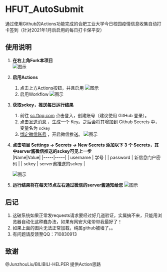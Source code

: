 # HFUT_AutoSubmit  

通过使用Github的Actions功能完成的合肥工业大学今日校园疫情信息收集自动打卡签到（针对2021年1月后启用的每日打卡保平安）

## 使用说明

1. **在右上角Fork本项目**  
   ![图示](https://cdn.jsdelivr.net/gh/qdddz/HFUT_AutoSubmit/docs/imgs/fork.jpg)  
2. **启用Actions**  
   1. 点击上方Actions按钮，并且启用
   ![图示](https://cdn.jsdelivr.net/gh/qdddz/HFUT_AutoSubmit/docs/imgs/actions1.jpg)  
   2. 启用Workflow
   ![图示](https://cdn.jsdelivr.net/gh/qdddz/HFUT_AutoSubmit/docs/imgs/actions2.jpg)  
3. **获取sckey，推送每日运行结果**  
   1. 前往 [sc.ftqq.com](http://sc.ftqq.com/3.version) 点击登入，创建账号（建议使用 GitHub 登录）。
   2. 点击[发送消息](http://sc.ftqq.com/?c=code) ，生成一个 Key。之后会将其增加到 Github Secrets 中，变量名为 `sckey`
   3. [绑定微信账号](http://sc.ftqq.com/?c=wechat&a=bind) ，开启微信推送。  ![图示](https://cdn.jsdelivr.net/gh/qdddz/HFUT_AutoSubmit/docs/imgs/serverpush.jpg)
4. **点击项目 Settings -> Secrets -> New Secrets 添加以下 3 个 Secrets，其中server酱微信推送的sckey可见上一步**  
   |Name|Value|
   |-----|-----|
   | username | 学号 |
   | password | 新信息门户密码 |
   | sckey | server酱推送的sckey |  

   ![图示](https://cdn.jsdelivr.net/gh/qdddz/HFUT_AutoSubmit/docs/imgs/secret.jpg)
5. **运行结果将在每天15点左右通过微信的server酱通知给您**
   ![图示](https://cdn.jsdelivr.net/gh/qdddz/HFUT_AutoSubmit/docs/imgs/result.jpg)

## 后记  

1. 这破系统如果正常发requests请求要经过好几道验证，实属搞不来，只能用浏览器自动化这种蠢办法，如果有网安大佬带带我最好了！
2. 如果上面的图片无法正常加载，纯属github被墙了。。
3. 有问题请反馈至QQ：710830913

## 致谢

@JunzhouLiu/BILIBILI-HELPER 提供Action思路
